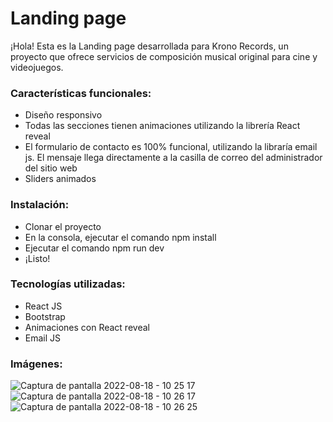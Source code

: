 # Landing page

¡Hola! Esta es la Landing page desarrollada para Krono Records, un proyecto que ofrece servicios de composición musical original para cine y videojuegos.

### Características funcionales:
- Diseño responsivo
- Todas las secciones tienen animaciones utilizando la librería React reveal
- El formulario de contacto es 100% funcional, utilizando la libraría email js. El mensaje llega directamente a la casilla de correo del administrador del sitio web
- Sliders animados


### Instalación:
- Clonar el proyecto
- En la consola, ejecutar el comando npm install
- Ejecutar el comando npm run dev
- ¡Listo!

### Tecnologías utilizadas:
- React JS
- Bootstrap
- Animaciones con React reveal
- Email JS

### Imágenes:
![Captura de pantalla 2022-08-18 - 10 25 17](https://user-images.githubusercontent.com/70725223/185406569-9735e886-33da-401f-84f6-1abd52f81170.png)
![Captura de pantalla 2022-08-18 - 10 26 17](https://user-images.githubusercontent.com/70725223/185406578-2ed7dee7-d325-4fa9-b977-a215dc786d0a.png)
![Captura de pantalla 2022-08-18 - 10 26 25](https://user-images.githubusercontent.com/70725223/185406597-3a8d8534-6173-48d0-bb15-d09e53b2427a.png)
